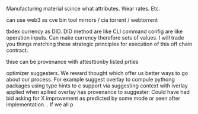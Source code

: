 Manufacturing material scince what attributes. Wear rates. Etc. 


can use web3 as cve bin tool mirrors / cia torrent / webtorrent

tbdex currency as DID. DID method are like CLI command config are like operation inputs. Can make currency therefore sets of values. I will trade you things matching these strategic principles for execution of this off chain contract.

thise can be provenance with attesttionby listed prties


optimizer suggesters. We reward thought which offer us better ways to go about our process. For example suggest overlay to compule pythong packages using type hints to c support via suggesting context with iverlay applied when apllied overlay has provenance to suggester. Could have had bid asking for X improvement as predicted by some mode or seen after implementation. . If we all p